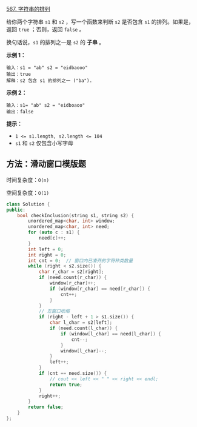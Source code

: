 [567. 字符串的排列](https://leetcode-cn.com/problems/permutation-in-string/)

给你两个字符串 `s1` 和 `s2` ，写一个函数来判断 `s2` 是否包含 `s1` 的排列。如果是，返回 `true` ；否则，返回 `false` 。

换句话说，`s1` 的排列之一是 `s2` 的 **子串** 。

**示例 1：**

```
输入：s1 = "ab" s2 = "eidbaooo"
输出：true
解释：s2 包含 s1 的排列之一 ("ba").
```

**示例 2：**

```
输入：s1= "ab" s2 = "eidboaoo"
输出：false
```

**提示：**

- `1 <= s1.length, s2.length <= 104`
- `s1` 和 `s2` 仅包含小写字母

## 方法：滑动窗口模版题

时间复杂度：`O(n)`

空间复杂度：`O(1)`

```c++
class Solution {
public:
    bool checkInclusion(string s1, string s2) {
        unordered_map<char, int> window;
        unordered_map<char, int> need;
        for (auto c : s1) {
            need[c]++;
        }
        int left = 0;
        int right = 0;
        int cnt = 0;  // 窗口内已凑齐的字符种类数量
        while (right < s2.size()) {
            char r_char = s2[right];
            if (need.count(r_char)) {
                window[r_char]++;
                if (window[r_char] == need[r_char]) {
                    cnt++;
                }
            }
            // 左窗口收缩
            if (right - left + 1 > s1.size()) {
                char l_char = s2[left];
                if (need.count(l_char)) {
                    if (window[l_char] == need[l_char]) {
                        cnt--;
                    }
                    window[l_char]--;
                }
                left++;
            }
            if (cnt == need.size()) {
                // cout << left << " " << right << endl;
                return true;
            }
            right++;
        }
        return false;
    }
};
```

